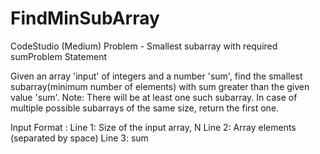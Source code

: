 # FindMinSubArray
CodeStudio (Medium) Problem - Smallest subarray with required sumProblem Statement

Given an array 'input' of integers and a number 'sum', find the smallest subarray(minimum number of elements) with sum greater than the given value 'sum'.
Note: There will be at least one such subarray. In case of multiple possible subarrays of the same size, return the first one.

Input Format :
Line 1: Size of the input array, N
Line 2: Array elements (separated by space)
Line 3: sum 


